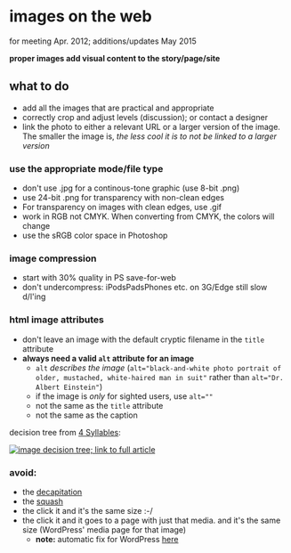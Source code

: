 # images on the web

for meeting Apr. 2012; additions/updates May 2015  

**proper images add visual content to the story/page/site**

## what to do 

- add all the images that are practical and appropriate
- correctly crop and adjust levels (discussion); or contact a designer
- link the photo to either a relevant URL or a larger version of the image. The smaller the image is, *the less cool it is to not be linked to a larger version*


### use the appropriate mode/file type

- don't use .jpg for a continous-tone graphic (use 8-bit .png)
- use 24-bit .png for transparency with non-clean edges
- For transparency on images with clean edges, use .gif
- work in RGB not CMYK. When converting from CMYK, the colors will change  
- use the sRGB color space in Photoshop 

### image compression

- start with 30% quality in PS save-for-web
- don't undercompress: iPodsPadsPhones etc. on 3G/Edge still slow d/l'ing

### html image attributes

- don't leave an image with the default cryptic filename in the `title` attribute
- **always need a valid `alt` attribute for an image**
	- `alt` *describes the image* (`alt="black-and-white photo portrait of older, mustached, white-haired man in suit"` rather than `alt="Dr. Albert Einstein"`)
	- if the image is *only* for sighted users, use `alt=""`
	- not the same as the `title` attribute
	- not the same as the caption
	
decision tree from [4 Syllables](http://www.4syllables.com.au/wp-content/uploads/2010/12/decision-tree1.png):  

<a href="http://www.4syllables.com.au/2010/12/text-alternatives-decision-tree/"><img alt="image decision tree; link to full article" longdesc="http://www.4syllables.com.au/2010/12/text-alternatives-decision-tree/" src="http://www.4syllables.com.au/wp-content/uploads/2010/12/decision-tree1.png" /></a>  


### avoid:

- the [decapitation](http://o7.no/t1Mn02)
- the [squash](http://dl.dropbox.com/u/12710016/Screenshots/sqaush-gates.png)
- the click it and it's the same size :-/
- the click it and it goes to a page with just that media. and it's the same size (WordPress' media page for that image)
	- **note:** automatic fix for WordPress [here](http://andrewnorcross.com/tutorials/functions-file/stop-hyperlinking-images/)




